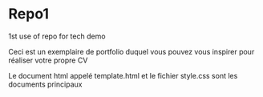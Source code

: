 # Repo1
1st use of repo for tech demo

Ceci est un exemplaire de portfolio duquel vous pouvez vous inspirer pour réaliser votre propre CV 

Le document html appelé template.html et le fichier style.css sont les documents principaux
